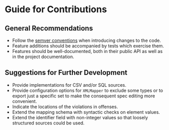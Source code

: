 # Guide for Contributions

## General Recommendations

 * Follow the [semver conventions](http://semver.org) when introducing changes to the code.
 * Feature additions should be accompanied by tests which exercise them.
 * Features should be well-documented, both in their public API as well as in the project documentation.

## Suggestions for Further Development

 * Provide implementations for CSV and/or SQL sources.
 * Provide configuration options for `XMLMapper` to exclude some types or to export just a specific set to make the consequent spec editing more convenient.
 * Indicate the locations of the violations in offenses.
 * Extend the mapping schema with syntactic checks on element values.
 * Extend the identifier field with non-integer values so that loosely structured sources could be used.